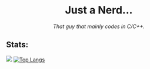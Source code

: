 <h1 align=center>Just a Nerd...</h1>

<p align=center><i>That guy that mainly codes in C/C++.</i></p>

## Stats:

![](http://github-profile-summary-cards.vercel.app/api/cards/profile-details?username=DeLuks2006&theme=transparent)
[![Top Langs](https://github-readme-stats.vercel.app/api/top-langs/?username=DeLuks2006&theme=transparent&exclude_repo=deluks2006.github.io,dot-files,SimpleSite)](https://github.com/anuraghazra/github-readme-stats)
